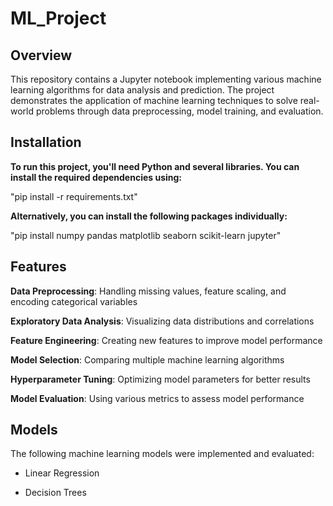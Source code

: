 # ML_Project

## Overview
This repository contains a Jupyter notebook implementing various machine learning algorithms for data analysis and prediction. The project demonstrates the application of machine learning techniques to solve real-world problems through data preprocessing, model training, and evaluation.

## Installation
**To run this project, you'll need Python and several libraries. You can install the required dependencies using:**

"pip install -r requirements.txt"

**Alternatively, you can install the following packages individually:**

"pip install numpy pandas matplotlib seaborn scikit-learn jupyter"

## Features
**Data Preprocessing**: Handling missing values, feature scaling, and encoding categorical variables

**Exploratory Data Analysis**: Visualizing data distributions and correlations

**Feature Engineering**: Creating new features to improve model performance

**Model Selection**: Comparing multiple machine learning algorithms

**Hyperparameter Tuning**: Optimizing model parameters for better results

**Model Evaluation**: Using various metrics to assess model performance

## Models

The following machine learning models were implemented and evaluated:

- Linear Regression

- Decision Trees
